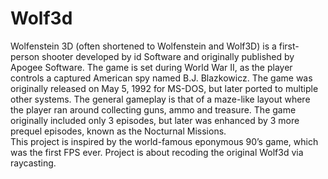 # Wolf3d

Wolfenstein 3D (often shortened to Wolfenstein and Wolf3D) is a first-person shooter developed by id Software and originally published by Apogee Software. The game is set during World War II, as the player controls a captured American spy named B.J. Blazkowicz. The game was originally released on May 5, 1992 for MS-DOS, but later ported to multiple other systems. The general gameplay is that of a maze-like layout where the player ran around collecting guns, ammo and treasure. The game originally included only 3 episodes, but later was enhanced by 3 more prequel episodes, known as the Nocturnal Missions.<br />
This project is inspired by the world-famous eponymous 90’s game, which was the first FPS ever. Project is about recoding the original Wolf3d via raycasting.
